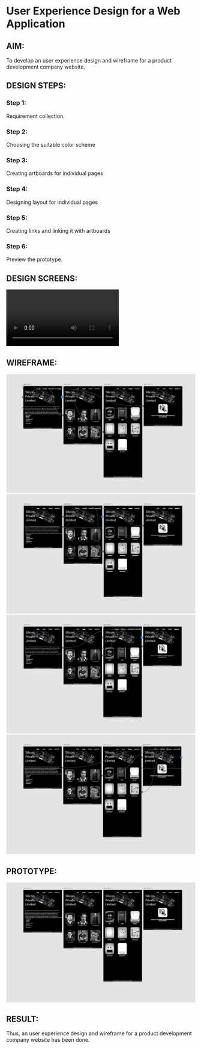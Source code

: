 # User Experience Design for a Web Application
## AIM:
To develop an user experience design and wireframe for a product development company website.

## DESIGN STEPS:
### Step 1: 
Requirement collection.
### Step 2:
Choosing the suitable color scheme
### Step 3:
Creating artboards for individual pages
### Step 4:
Designing layout for individual pages
### Step 5:
Creating links and linking it with artboards
### Step 6:
Preview the prototype.

## DESIGN SCREENS:
![output](./static/images/Design_Adobe_XD.mp4)


## WIREFRAME:
![output](./static/images/wire1.jpg)
![output](./static/images/wire2.jpg)
![output](./static/images/wire3.jpg)
![output](./static/images/wire4.jpg)


## PROTOTYPE:
![output](./static/images/prototype.jpg)


## RESULT:
Thus, an user experience design and wireframe for a product development company website has been done.